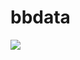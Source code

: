 # bbdata

<a href="https://gtce.itsvg.in/"><img src="https://gtce.itsvg.in/api?username=hokmtsz&theme=nord&icon=default-og.png&time=true&response=true&border=true"/></a>

